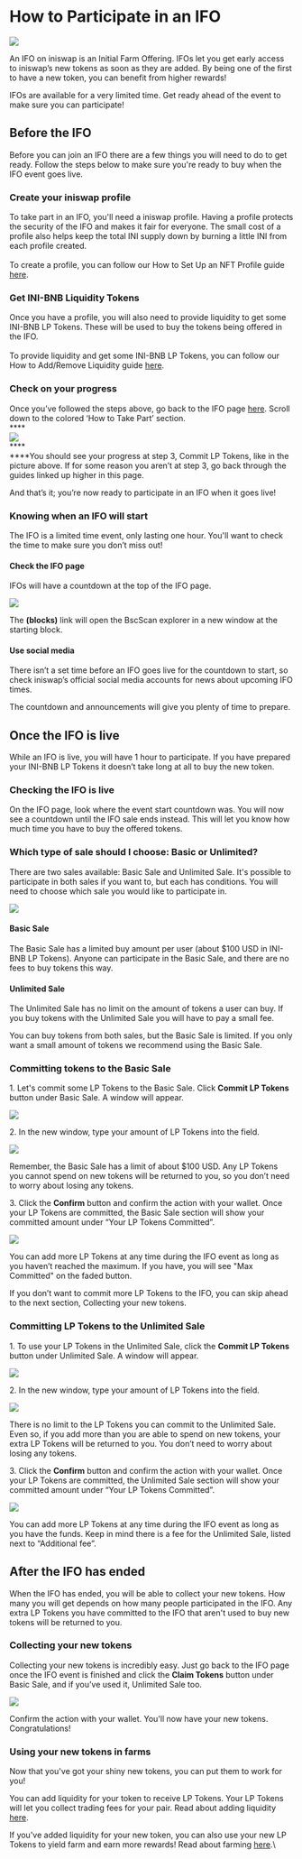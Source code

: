# How to Participate in an IFO

![](<../../.gitbook/assets/docs-masthead-3- (1).png>)

An IFO on iniswap is an Initial Farm Offering. IFOs let you get early access to iniswap’s new tokens as soon as they are added. By being one of the first to have a new token, you can benefit from higher rewards!

IFOs are available for a very limited time. Get ready ahead of the event to make sure you can participate!

## **Before the IFO**

Before you can join an IFO there are a few things you will need to do to get ready. Follow the steps below to make sure you're ready to buy when the IFO event goes live.

### Create your iniswap profile

To take part in an IFO, you'll need a iniswap profile. Having a profile protects the security of the IFO and makes it fair for everyone. The small cost of a profile also helps keep the total INI supply down by burning a little INI from each profile created.\
\
To create a profile, you can follow our How to Set Up an NFT Profile guide [here](https://docs.iniswap.finance/get-started/profile-guide).

### Get INI-BNB Liquidity Tokens

Once you have a profile, you will also need to provide liquidity to get some INI-BNB LP Tokens. These will be used to buy the tokens being offered in the IFO.\
\
To provide liquidity and get some INI-BNB LP Tokens, you can follow our How to Add/Remove Liquidity guide [here](https://docs.iniswap.finance/get-started/liquidity-guide).

### Check on your progress

Once you’ve followed the steps above, go back to the IFO page [here](https://iniswap.finance/ifo). Scroll down to the colored ‘How to Take Part’ section.\
****\
****![](https://lh5.googleusercontent.com/7Bh78UrDgqLpgsIjtAuX8UFkd8aG7-J3gsp36xGsCG0kPrkYckmy6UgTKQZfUJEkIMccixBdrhVUVmv2kJfnVGq9Vljb_AXetLk89YzBIiSBPSGaIA-v2vRImzvNrFOnJWQWle-S)****\
****\
****You should see your progress at step 3, Commit LP Tokens, like in the picture above. If for some reason you aren’t at step 3, go back through the guides linked up higher in this page.

And that’s it; you’re now ready to participate in an IFO when it goes live!

### **Knowing when an IFO will start**

The IFO is a limited time event, only lasting one hour. You'll want to check the time to make sure you don’t miss out!

#### Check the IFO page

IFOs will have a countdown at the top of the IFO page.

![](https://lh6.googleusercontent.com/gbg5QJX2n0vruK18hFXp8VlRn-klDr2MwXPFQ6olVP_Fk_Ri95\_yIDj6AGoawS0K81D9-ixB0yqeU91zqZD--6pvb-Jas-Pzn4-fhrlhB_Pru\_8qKFbg6SMGjnhQQajgWyzsvSBU)

The **(blocks)** link will open the BscScan explorer in a new window at the starting block.

#### Use social media

There isn’t a set time before an IFO goes live for the countdown to start, so check iniswap’s official social media accounts for news about upcoming IFO times.

The countdown and announcements will give you plenty of time to prepare.

## **Once the IFO is live**

While an IFO is live, you will have 1 hour to participate. If you have prepared your INI-BNB LP Tokens it doesn’t take long at all to buy the new token.

### Checking the IFO is live

On the IFO page, look where the event start countdown was. You will now see a countdown until the IFO sale ends instead. This will let you know how much time you have to buy the offered tokens.

### **Which type of sale should I choose: Basic or Unlimited?**

There are two sales available: Basic Sale and Unlimited Sale. It's possible to participate in both sales if you want to, but each has conditions. You will need to choose which sale you would like to participate in.

![](<../../.gitbook/assets/image (124).png>)

#### **Basic Sale**

The Basic Sale has a limited buy amount per user (about $100 USD in INI-BNB LP Tokens). Anyone can participate in the Basic Sale, and there are no fees to buy tokens this way.

#### **Unlimited Sale**

The Unlimited Sale has no limit on the amount of tokens a user can buy. If you buy tokens with the Unlimited Sale you will have to pay a small fee.

You can buy tokens from both sales, but the Basic Sale is limited. If you only want a small amount of tokens we recommend using the Basic Sale.

### **Committing tokens to the Basic Sale**

1\. Let's commit some LP Tokens to the Basic Sale. Click **Commit LP Tokens** button under Basic Sale. A window will appear.

![](https://lh6.googleusercontent.com/RsQaoFoDpcE1YJgCp4KXRYG5zea1XRm-7pPqQpxA97i7D_sn_lmDfJB8WeH4fkH\_2Gs76mnJq2xKVfuQKGaDZGLIXTxru8wYP2Yykmc1V4S8QCZGnZ9-FpudtcD2Jt1kMTsd7g2h)

2\. In the new window, type your amount of LP Tokens into the field.

![](https://lh5.googleusercontent.com/yzrcq53uIbk2EoVqXXDyAWlVAp998\_IAhCCQMlxi0fh8dI15hBcJNls2oO4SckaPtmmaNFatWJm4f9BOUH-fhIf6KsaQv3h32nqPmAroVBEY3SedB0WVTep9B88Za_Ez6ZVRu6eK)

Remember, the Basic Sale has a limit of about $100 USD. Any LP Tokens you cannot spend on new tokens will be returned to you, so you don’t need to worry about losing any tokens.

3\. Click the **Confirm** button and confirm the action with your wallet. Once your LP Tokens are committed, the Basic Sale section will show your committed amount under “Your LP Tokens Committed”.

![](https://lh5.googleusercontent.com/LL-9EVpUQlDIbIrZzwmgfYpRHpq1AolDhML9rZGSafBhM\_7GfV-sw9ZQqL4Tn4j6JIyTGxkU-K7S2Z23WItu_GafnSZHb3fI9hzlwGKTS17aLOZdrU5iHfXvedBzaI-Q8weHSF6Q)

You can add more LP Tokens at any time during the IFO event as long as you haven’t reached the maximum. If you have, you will see "Max Committed" on the faded button.

If you don’t want to commit more LP Tokens to the IFO, you can skip ahead to the next section, Collecting your new tokens.

### **Committing LP Tokens to the Unlimited Sale**

1\. To use your LP Tokens in the Unlimited Sale, click the **Commit LP Tokens** button under Unlimited Sale. A window will appear.

![](https://lh6.googleusercontent.com/RsQaoFoDpcE1YJgCp4KXRYG5zea1XRm-7pPqQpxA97i7D_sn_lmDfJB8WeH4fkH\_2Gs76mnJq2xKVfuQKGaDZGLIXTxru8wYP2Yykmc1V4S8QCZGnZ9-FpudtcD2Jt1kMTsd7g2h)

2\. In the new window, type your amount of LP Tokens into the field.

![](https://lh6.googleusercontent.com/LFn-zETI5pwPko-YmsaAK8nH7U3YGhFJXuiDONWeUh6lw0cCH1xPf6wOSbxy-dzd0DEjz-AtxcnzXyuft8U9RdbgXzNNlAfYaoNvl4XqaTr2d8JoPLUaijKkjdSQvQEYMiYSmqhD)

There is no limit to the LP Tokens you can commit to the Unlimited Sale. Even so, if you add more than you are able to spend on new tokens, your extra LP Tokens will be returned to you. You don’t need to worry about losing any tokens.

3\. Click the **Confirm** button and confirm the action with your wallet. Once your LP Tokens are committed, the Unlimited Sale section will show your committed amount under “Your LP Tokens Committed”.

![](https://lh3.googleusercontent.com/1k5gjysitCJPDNFXFYJXrFHVGHIEPvfVrSe_Aa0JuRx3D6txXJgjJFO9-or6E-1yeXacfclpGpiUm8ckDcm2ETWGpOTqtK8tT95rVT0UHlvcoYB54Gwapp3mRkz6yg69vg25qWwx)

You can add more LP Tokens at any time during the IFO event as long as you have the funds. Keep in mind there is a fee for the Unlimited Sale, listed next to “Additional fee”.

## After the IFO has ended

When the IFO has ended, you will be able to collect your new tokens. How many you will get depends on how many people participated in the IFO. Any extra LP Tokens you have committed to the IFO that aren't used to buy new tokens will be returned to you.‌

### **Collecting your new tokens**

Collecting your new tokens is incredibly easy. Just go back to the IFO page once the IFO event is finished and click the **Claim Tokens** button under Basic Sale, and if you’ve used it, Unlimited Sale too.

![](https://lh6.googleusercontent.com/c97z4DkFT3i2Orj-5gg0mX7IV7OLdPuaXIJi85iMCeLKT0VJM0mF8i8X6Ux4sEOSE3WRCJfeQsNPadIbYDcxC5EUCYlurZHXtfONBi0NHIa1falU7d8FkEap-1AgyfI1T6ouxlKQ)

Confirm the action with your wallet. You'll now have your new tokens. Congratulations!

### Using your new tokens in farms

Now that you've got your shiny new tokens, you can put them to work for you!

You can add liquidity for your token to receive LP Tokens. Your LP Tokens will let you collect trading fees for your pair. Read about adding liquidity [here](https://docs.iniswap.finance/get-started/liquidity-guide).

If you've added liquidity for your new token, you can also use your new LP Tokens to yield farm and earn more rewards! Read about farming [here](https://docs.iniswap.finance/products/yield-farming/farms).\
